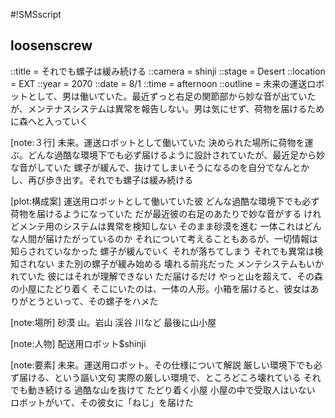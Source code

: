 #!SMSscript

## loosenscrew

::title = それでも螺子は緩み続ける
::camera = shinji
::stage = Desert
::location = EXT
::year = 2070
::date = 8/1
::time = afternoon
::outline = 未来の運送ロボットとして、男は働いていた。最近ずっと右足の関節部から妙な音が出ていたが、メンテナスシステムは異常を報告しない。男は気にせず、荷物を届けるために森へと入っていく


[note:３行]
未来。運送ロボットとして働いていた
決められた場所に荷物を運ぶ。どんな過酷な環境下でも必ず届けるように設計されていたが、最近足から妙な音がしていた
螺子が緩んで、抜けてしまいそうになるのを自分でなんとかし、再び歩き出す。それでも螺子は緩み続ける

[plot:構成案]
運送用ロボットとして働いていた彼
どんな過酷な環境下でも必ず荷物を届けるようになっていた
だが最近彼の右足のあたりで妙な音がする
けれどメンテ用のシステムは異常を検知しない
そのまま砂漠を進む
一体これはどんな人間が届けたがっているのか
それについて考えることもあるが、一切情報は知らされていなかった
螺子が緩んでいく
それが落ちてしまう
それでも異常は検知されない
また別の螺子が緩み始める
壊れる前兆だった
メンテシステムもいかれていた
彼にはそれが理解できない
ただ届けるだけ
やっと山を超えて、その森の小屋にたどり着く
そこにいたのは、一体の人形。小箱を届けると、彼女はありがとうといって、その螺子をハメた

[note:場所]
砂漠
山。岩山
渓谷
川など
最後に山小屋

[note:人物]
配送用ロボット$shinji

[note:要素]
未来。運送用ロボット。その仕様について解説
厳しい環境下でも必ず届ける、という謳い文句
実際の厳しい環境で、ところどころ壊れている
それでも動き続ける
過酷な山を抜けて
たどり着く小屋
小屋の中で受取人はいない
ロボットがいて、その彼女に「ねじ」を届けた
